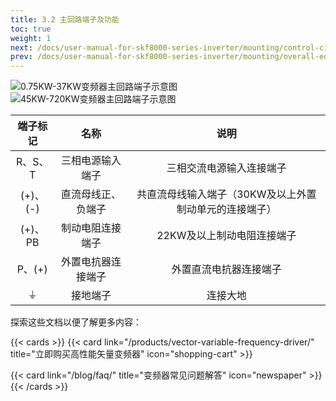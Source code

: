 ```yaml
---
title: 3.2 主回路端子及功能
toc: true
weight: 1
next: /docs/user-manual-for-skf8000-series-inverter/mounting/control-circuit-terminals-and-functions/
prev: /docs/user-manual-for-skf8000-series-inverter/mounting/overall-equipment-dimensional-diagram/
---
```


![0.75KW-37KW变频器主回路端子示意图](/images/zhl1.jpg "SKF8000系列0.75KW-22KW变频器主回路端子示意图")
![45KW-720KW变频器主回路端子示意图](/images/zhl2.jpg "SKF8000系列30KW-720KW变频器主回路端子示意图")

| 端子标记      |  名称|    说明  |   
| :----:      | :----: |    :----:   | 
| R、S、T     |  三相电源输入端子|    三相交流电源输入连接端子  |    
| (+)、(-)     |  直流母线正、负端子|    共直流母线输入端子（30KW及以上外置制动单元的连接端子） |    
| (+)、PB     |  制动电阻连接端子|    22KW及以上制动电阻连接端子  |    
| P、(+)    |  外置电抗器连接端子|    外置直流电抗器连接端子  |    
| ⏚    |  接地端子|    连接大地  |    


探索这些文档以便了解更多内容：

{{< cards >}}
  {{< card link="/products/vector-variable-frequency-driver/" title="立即购买高性能矢量变频器" icon="shopping-cart" >}}

  {{< card link="/blog/faq/" title="变频器常见问题解答" icon="newspaper" >}}
{{< /cards >}}	
